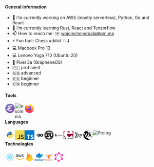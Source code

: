 #### General information

- 🔭 I’m currently working on AWS (mostly serverless), Python, Go and React
- 🌱 I’m currently learning Rust, React and Tensorflow
- 📫 How to reach me: ✉️ wojciechniedbala@pm.me
- ⚡ Fun fact: Chess addict ♘♝
- 💻 Macbook Pro 13
- 💻 Lenovo Yoga 710 (Ubuntu 20)
- 📱 Pixel 3a (GrapheneOS)
- 🇵🇱 proficient
- 🇬🇧 advanced
- 🇪🇸 beginner
- 🇨🇳 beginner

#### Tools

<img align="left" alt="Emacs" title="Emacs" width="32px" src="https://raw.githubusercontent.com/github/explore/80688e429a7d4ef2fca1e82350fe8e3517d3494d/topics/emacs/emacs.png"/>
<img align="left" alt="Insomnia" title="Insomnia" width="32px" src="https://github.com/Kong/insomnia.rest/blob/master/static/images/icon-small.png"/>
<img align="top" alt="Firefox" title="Firefox" width="32px" src="https://raw.githubusercontent.com/github/explore/728542e0d33f83720614f61923a9cb424264db23/topics/firefox/firefox.png"/>

#### Languages

<img align="left" alt="Python" title="Python" width="32px" src="https://raw.githubusercontent.com/github/explore/80688e429a7d4ef2fca1e82350fe8e3517d3494d/topics/python/python.png"/>
<img align="left" alt="JavaScript" title="JavaScript" width="32px" src="https://raw.githubusercontent.com/github/explore/80688e429a7d4ef2fca1e82350fe8e3517d3494d/topics/javascript/javascript.png"/>
<img align="left" alt="TypeScript" title="TypeScript" width="32px" src="https://raw.githubusercontent.com/github/explore/80688e429a7d4ef2fca1e82350fe8e3517d3494d/topics/typescript/typescript.png"/>
<img align="left" alt="Go" title="Go" width="32px" src="https://raw.githubusercontent.com/github/explore/80688e429a7d4ef2fca1e82350fe8e3517d3494d/topics/go/go.png"/>
<img align="left" alt="Rust" title="Rust" width="32px" src="https://raw.githubusercontent.com/github/explore/80688e429a7d4ef2fca1e82350fe8e3517d3494d/topics/rust/rust.png"/>
<img align="left" alt="Elixir" title="Elixir" width="32px" src="https://raw.githubusercontent.com/github/explore/d106aa3f6fa091ab80ab5c8cf0d931baff3caaea/topics/elixir/elixir.png"/>
<img align="left" alt="Erlang" title="Erlang" width="32px" src="https://raw.githubusercontent.com/github/explore/e3f071c9faa00fc2285ae33185bb61f4c42968b2/topics/erlang/erlang.png"/>
<img align="left" alt="Haskell" title="Haskell" width="32px" src="https://raw.githubusercontent.com/github/explore/80688e429a7d4ef2fca1e82350fe8e3517d3494d/topics/haskell/haskell.png"/>
<img align="left" alt="Lisp" title="Lisp" width="32px" src="https://raw.githubusercontent.com/github/explore/80688e429a7d4ef2fca1e82350fe8e3517d3494d/topics/lisp/lisp.png"/>
<img align="top" alt="Prolog" title="Prolog" width="32px" src="https://www.swi-prolog.org/icons/swipl.png"/>

#### Technologies

<img align="left" alt="React" title="React" width="32px" src="https://raw.githubusercontent.com/github/explore/80688e429a7d4ef2fca1e82350fe8e3517d3494d/topics/react/react.png"/>
<img align="left" alt="AWS" title="AWS" width="32px" src="https://raw.githubusercontent.com/github/explore/fbceb94436312b6dacde68d122a5b9c7d11f9524/topics/aws/aws.png"/>
<img align="left" alt="Firebase" title="Firebase" width="32px" src="https://raw.githubusercontent.com/github/explore/80688e429a7d4ef2fca1e82350fe8e3517d3494d/topics/firebase/firebase.png"/>
<img align="left" alt="Docker" title="Docker" width="32px" src="https://raw.githubusercontent.com/github/explore/80688e429a7d4ef2fca1e82350fe8e3517d3494d/topics/docker/docker.png"/>
<img align="left" alt="TensorFlow" title="TensorFlow" width="32px" src="https://raw.githubusercontent.com/github/explore/80688e429a7d4ef2fca1e82350fe8e3517d3494d/topics/tensorflow/tensorflow.png"/>
<img align="left" alt="GraphQL" title="GraphQL" width="32px" src="https://raw.githubusercontent.com/github/explore/5c058a388828bb5fde0bcafd4bc867b5bb3f26f3/topics/graphql/graphql.png"/>

